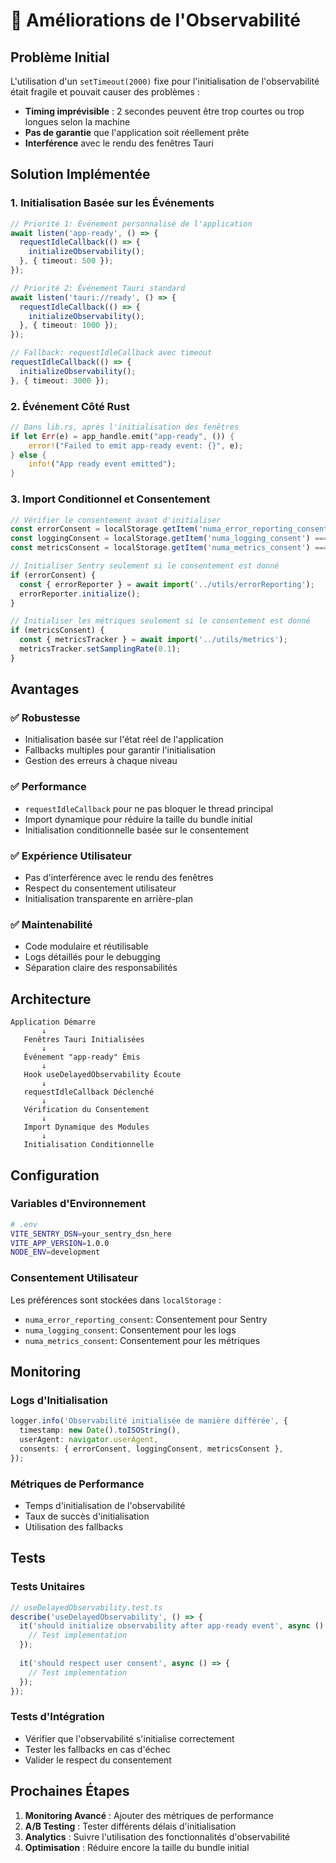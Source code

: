 # 🚀 Améliorations de l'Observabilité

## Problème Initial

L'utilisation d'un `setTimeout(2000)` fixe pour l'initialisation de l'observabilité était fragile et pouvait causer des problèmes :

- **Timing imprévisible** : 2 secondes peuvent être trop courtes ou trop longues selon la machine
- **Pas de garantie** que l'application soit réellement prête
- **Interférence** avec le rendu des fenêtres Tauri

## Solution Implémentée

### 1. **Initialisation Basée sur les Événements**

```typescript
// Priorité 1: Événement personnalisé de l'application
await listen('app-ready', () => {
  requestIdleCallback(() => {
    initializeObservability();
  }, { timeout: 500 });
});

// Priorité 2: Événement Tauri standard
await listen('tauri://ready', () => {
  requestIdleCallback(() => {
    initializeObservability();
  }, { timeout: 1000 });
});

// Fallback: requestIdleCallback avec timeout
requestIdleCallback(() => {
  initializeObservability();
}, { timeout: 3000 });
```

### 2. **Événement Côté Rust**

```rust
// Dans lib.rs, après l'initialisation des fenêtres
if let Err(e) = app_handle.emit("app-ready", ()) {
    error!("Failed to emit app-ready event: {}", e);
} else {
    info!("App ready event emitted");
}
```

### 3. **Import Conditionnel et Consentement**

```typescript
// Vérifier le consentement avant d'initialiser
const errorConsent = localStorage.getItem('numa_error_reporting_consent') === 'true';
const loggingConsent = localStorage.getItem('numa_logging_consent') === 'true';
const metricsConsent = localStorage.getItem('numa_metrics_consent') === 'true';

// Initialiser Sentry seulement si le consentement est donné
if (errorConsent) {
  const { errorReporter } = await import('../utils/errorReporting');
  errorReporter.initialize();
}

// Initialiser les métriques seulement si le consentement est donné
if (metricsConsent) {
  const { metricsTracker } = await import('../utils/metrics');
  metricsTracker.setSamplingRate(0.1);
}
```

## Avantages

### ✅ **Robustesse**
- Initialisation basée sur l'état réel de l'application
- Fallbacks multiples pour garantir l'initialisation
- Gestion des erreurs à chaque niveau

### ✅ **Performance**
- `requestIdleCallback` pour ne pas bloquer le thread principal
- Import dynamique pour réduire la taille du bundle initial
- Initialisation conditionnelle basée sur le consentement

### ✅ **Expérience Utilisateur**
- Pas d'interférence avec le rendu des fenêtres
- Respect du consentement utilisateur
- Initialisation transparente en arrière-plan

### ✅ **Maintenabilité**
- Code modulaire et réutilisable
- Logs détaillés pour le debugging
- Séparation claire des responsabilités

## Architecture

```
Application Démarre
       ↓
   Fenêtres Tauri Initialisées
       ↓
   Événement "app-ready" Émis
       ↓
   Hook useDelayedObservability Écoute
       ↓
   requestIdleCallback Déclenché
       ↓
   Vérification du Consentement
       ↓
   Import Dynamique des Modules
       ↓
   Initialisation Conditionnelle
```

## Configuration

### Variables d'Environnement

```bash
# .env
VITE_SENTRY_DSN=your_sentry_dsn_here
VITE_APP_VERSION=1.0.0
NODE_ENV=development
```

### Consentement Utilisateur

Les préférences sont stockées dans `localStorage` :

- `numa_error_reporting_consent`: Consentement pour Sentry
- `numa_logging_consent`: Consentement pour les logs
- `numa_metrics_consent`: Consentement pour les métriques

## Monitoring

### Logs d'Initialisation

```typescript
logger.info('Observabilité initialisée de manière différée', {
  timestamp: new Date().toISOString(),
  userAgent: navigator.userAgent,
  consents: { errorConsent, loggingConsent, metricsConsent },
});
```

### Métriques de Performance

- Temps d'initialisation de l'observabilité
- Taux de succès d'initialisation
- Utilisation des fallbacks

## Tests

### Tests Unitaires

```typescript
// useDelayedObservability.test.ts
describe('useDelayedObservability', () => {
  it('should initialize observability after app-ready event', async () => {
    // Test implementation
  });
  
  it('should respect user consent', async () => {
    // Test implementation
  });
});
```

### Tests d'Intégration

- Vérifier que l'observabilité s'initialise correctement
- Tester les fallbacks en cas d'échec
- Valider le respect du consentement

## Prochaines Étapes

1. **Monitoring Avancé** : Ajouter des métriques de performance
2. **A/B Testing** : Tester différents délais d'initialisation
3. **Analytics** : Suivre l'utilisation des fonctionnalités d'observabilité
4. **Optimisation** : Réduire encore la taille du bundle initial

